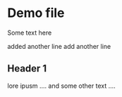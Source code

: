 # Demo file
Some text here

added another line
add another line

## Header 1
lore ipusm ....
and some other text ....